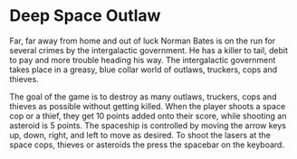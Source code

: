 # Deep Space Outlaw
 
Far, far away from home and out of luck Norman Bates is on the run for several crimes by the intergalactic government. He has a killer to tail, debit to pay and more trouble heading his way. The intergalactic government takes place in a greasy, blue collar world of outlaws, truckers, cops and thieves. 

The goal of the game is to destroy as many outlaws, truckers, cops and thieves as possible without getting killed. When the player shoots a space cop or a thief, they get 10 points added onto their score, while shooting an asteroid is 5 points. The spaceship is controlled by moving the arrow keys up, down, right, and left to move as desired. To shoot the lasers at the space cops, thieves or asteroids the press the spacebar on the keyboard.
